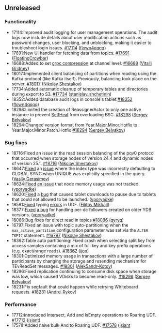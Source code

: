 ## Unreleased

### Functionality

* 17114:Improved audit logging for user management operations. The audit logs now include details about user modification actions such as password changes, user blocking, and unblocking, making it easier to troubleshoot login issues. [#17114](https://github.com/ydb-platform/ydb/pull/17114) ([flown4qqqq](https://github.com/flown4qqqq))
* 17691:New UI handler for fetching data from topics. [#17691](https://github.com/ydb-platform/ydb/pull/17691) ([FloatingCrowbar](https://github.com/FloatingCrowbar))
* 16688:Added to set [grpc compression](https://github.com/grpc/grpc/blob/master/doc/compression_cookbook.md) at channel level. [#16688](https://github.com/ydb-platform/ydb/pull/16688) ([Vitalii Gridnev](https://github.com/gridnevvvit))
* 18017:Implemented client balancing of partitions when reading using the Kafka protocol (like Kafka itself). Previously, balancing took place on the server. [#18017](https://github.com/ydb-platform/ydb/pull/18017) ([Nikolay Shestakov](https://github.com/nshestakov))
* 17734:Added automatic cleanup of temporary tables and directories during export to S3. [#17734](https://github.com/ydb-platform/ydb/pull/17734) ([stanislav_shchetinin](https://github.com/stanislav-shchetinin))
* 18352:Added database audit logs in console's tablet.[#18352](https://github.com/ydb-platform/ydb/pull/18352) ([flown4qqqq](https://github.com/flown4qqqq))
* 18298:Limited the creation of ReassignerActor to only one active instance to prevent [SelfHeal](https://ydb.tech/docs/ru/maintenance/manual/selfheal) from overloading BSC. [#18298](https://github.com/ydb-platform/ydb/pull/18298) ([Sergey Belyakov](https://github.com/serbel324))
* 18294:Changed version format from Year.Major.Minor.Hotfix to Year.Major.Minor.Patch.Hotfix [#18294](https://github.com/ydb-platform/ydb/pull/18294) ([Sergey Belyakov](https://github.com/serbel324))

### Bug fixes

* 18716:Fixed an issue in the read session balancing of the pqv0 protocol that occurred when storage nodes of version 24.4 and dynamic nodes of version 25.1. [#18716](https://github.com/ydb-platform/ydb/pull/18716) ([Nikolay Shestakov](https://github.com/nshestakov))
* 18647:[Fixed](https://github.com/ydb-platform/ydb/pull/18647) an [issue](https://github.com/ydb-platform/ydb/issues/17885) where the index type was incorrectly defaulting to GLOBAL SYNC when UNIQUE was explicitly specified in the query. ([Vasily Gerasimov](https://github.com/UgnineSirdis))
* 18624:[Fixed](https://github.com/ydb-platform/ydb/pull/18624) [an issue](https://github.com/ydb-platform/ydb/issues/18576) that node memory usage was not tracked. ([vporyadke](https://github.com/vporyadke))
* 18620:[Fixed](https://github.com/ydb-platform/ydb/pull/18620) a [bug](https://github.com/ydb-platform/ydb/issues/16462) that caused tablet downloads to pause due to tablets that could not allowed to be launched. ([vporyadke](https://github.com/vporyadke))
* 18581:[Fixed](https://github.com/ydb-platform/ydb/pull/18577) typing [errors](https://github.com/ydb-platform/ydb/issues/18487) in UDF. ([Filitov Mikhail](https://github.com/lll-phill-lll))
* 18377:[Fixed](https://github.com/ydb-platform/ydb/pull/18377) [a bug](https://github.com/ydb-platform/ydb/issues/16000) for handling per-dc followers created on older YDB versions. ([vporyadke](https://github.com/vporyadke))
* 18086:Bug fixes for direct read in topics [#18086](https://github.com/ydb-platform/ydb/pull/18086) ([qyryq](https://github.com/qyryq))
* 16797:Fixed an issue with topic auto-partitioning when the `max_active_partition` configuration parameter was set via the `ALTER TOPIC` statement. [#16797](https://github.com/ydb-platform/ydb/pull/16797) ([Nikolay Shestakov](https://github.com/nshestakov))
* 18362:Table auto partitioning: Fixed crash when selecting split key from access samples containing a mix of full key and key prefix operations (e.g. exact/range reads). [#18362](https://github.com/ydb-platform/ydb/pull/18362) ([ijon](https://github.com/ijon))
* 18301:Optimized memory usage in transactions with a large number of participants by changing the storage and resending mechanism for TEvReadSet messages. [#18301](https://github.com/ydb-platform/ydb/pull/18301) ([Alek5andr-Kotov](https://github.com/Alek5andr-Kotov))
* 18296:Fixed replication continuing to consume disk space when storage was low, which caused VDisks to become read-only. [#18296](https://github.com/ydb-platform/ydb/pull/18296) ([Sergey Belyakov](https://github.com/serbel324))
* 18231:Fix segfault that could happen while retrying Whiteboard requests. [#18231](https://github.com/ydb-platform/ydb/pull/18231) ([Andrei Rykov](https://github.com/StekPerepolnen))

### Performance

* 17712:Introduced Intersect, Add and IsEmpty operations to Roaring UDF. [#17712](https://github.com/ydb-platform/ydb/pull/17712) ([jsjant](https://github.com/jsjant))
* 17578:Added naive bulk And to Roaring UDF. [#17578](https://github.com/ydb-platform/ydb/pull/17578) ([jsjant](https://github.com/jsjant)
